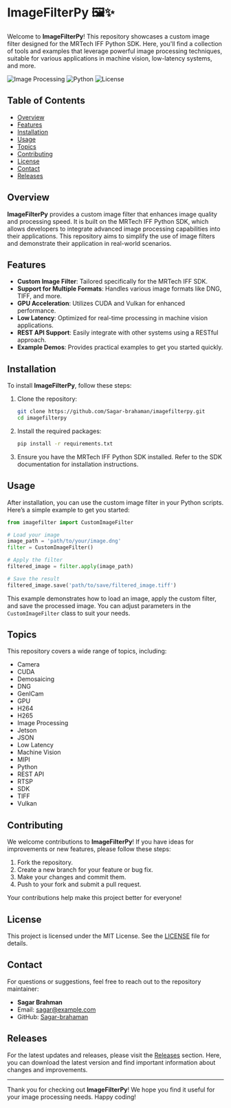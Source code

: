 # ImageFilterPy 🖼️✨

Welcome to **ImageFilterPy**! This repository showcases a custom image filter designed for the MRTech IFF Python SDK. Here, you'll find a collection of tools and examples that leverage powerful image processing techniques, suitable for various applications in machine vision, low-latency systems, and more.

![Image Processing](https://img.shields.io/badge/Image%20Processing-Example-brightgreen) ![Python](https://img.shields.io/badge/Python-3.x-blue) ![License](https://img.shields.io/badge/License-MIT-yellowgreen)

## Table of Contents

- [Overview](#overview)
- [Features](#features)
- [Installation](#installation)
- [Usage](#usage)
- [Topics](#topics)
- [Contributing](#contributing)
- [License](#license)
- [Contact](#contact)
- [Releases](#releases)

## Overview

**ImageFilterPy** provides a custom image filter that enhances image quality and processing speed. It is built on the MRTech IFF Python SDK, which allows developers to integrate advanced image processing capabilities into their applications. This repository aims to simplify the use of image filters and demonstrate their application in real-world scenarios.

## Features

- **Custom Image Filter**: Tailored specifically for the MRTech IFF SDK.
- **Support for Multiple Formats**: Handles various image formats like DNG, TIFF, and more.
- **GPU Acceleration**: Utilizes CUDA and Vulkan for enhanced performance.
- **Low Latency**: Optimized for real-time processing in machine vision applications.
- **REST API Support**: Easily integrate with other systems using a RESTful approach.
- **Example Demos**: Provides practical examples to get you started quickly.

## Installation

To install **ImageFilterPy**, follow these steps:

1. Clone the repository:
   ```bash
   git clone https://github.com/Sagar-brahaman/imagefilterpy.git
   cd imagefilterpy
   ```

2. Install the required packages:
   ```bash
   pip install -r requirements.txt
   ```

3. Ensure you have the MRTech IFF Python SDK installed. Refer to the SDK documentation for installation instructions.

## Usage

After installation, you can use the custom image filter in your Python scripts. Here’s a simple example to get you started:

```python
from imagefilter import CustomImageFilter

# Load your image
image_path = 'path/to/your/image.dng'
filter = CustomImageFilter()

# Apply the filter
filtered_image = filter.apply(image_path)

# Save the result
filtered_image.save('path/to/save/filtered_image.tiff')
```

This example demonstrates how to load an image, apply the custom filter, and save the processed image. You can adjust parameters in the `CustomImageFilter` class to suit your needs.

## Topics

This repository covers a wide range of topics, including:

- Camera
- CUDA
- Demosaicing
- DNG
- GenICam
- GPU
- H264
- H265
- Image Processing
- Jetson
- JSON
- Low Latency
- Machine Vision
- MIPI
- Python
- REST API
- RTSP
- SDK
- TIFF
- Vulkan

## Contributing

We welcome contributions to **ImageFilterPy**! If you have ideas for improvements or new features, please follow these steps:

1. Fork the repository.
2. Create a new branch for your feature or bug fix.
3. Make your changes and commit them.
4. Push to your fork and submit a pull request.

Your contributions help make this project better for everyone!

## License

This project is licensed under the MIT License. See the [LICENSE](LICENSE) file for details.

## Contact

For questions or suggestions, feel free to reach out to the repository maintainer:

- **Sagar Brahman**
- Email: sagar@example.com
- GitHub: [Sagar-brahaman](https://github.com/Sagar-brahaman)

## Releases

For the latest updates and releases, please visit the [Releases](https://github.com/Sagar-brahaman/imagefilterpy/releases) section. Here, you can download the latest version and find important information about changes and improvements.

---

Thank you for checking out **ImageFilterPy**! We hope you find it useful for your image processing needs. Happy coding!